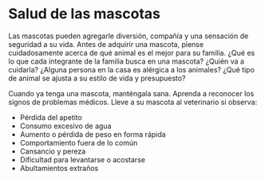 Salud de las mascotas
=====================


Las mascotas pueden agregarle diversión, compañía y una sensación de seguridad a su vida. Antes de adquirir una mascota, piense cuidadosamente acerca de qué animal es el mejor para su familia. ¿Qué es lo que cada integrante de la familia busca en una mascota? ¿Quién va a cuidarla? ¿Alguna persona en la casa es alérgica a los animales? ¿Qué tipo de animal se ajusta a su estilo de vida y presupuesto?


Cuando ya tenga una mascota, manténgala sana. Aprenda a reconocer los signos de problemas médicos. Lleve a su mascota al veterinario si observa:


* Pérdida del apetito
* Consumo excesivo de agua
* Aumento o pérdida de peso en forma rápida
* Comportamiento fuera de lo común
* Cansancio y pereza
* Dificultad para levantarse o acostarse
* Abultamientos extraños
